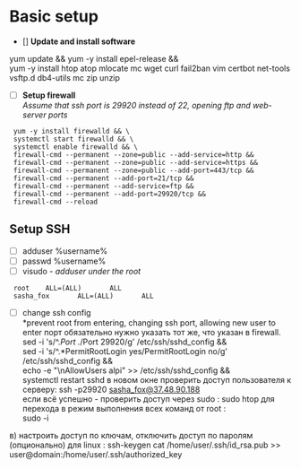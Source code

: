 Basic setup
========================
+ [] **Update and install software**

yum update && yum -y install epel-release && \
yum -y install htop atop mlocate mc wget curl fail2ban vim certbot net-tools vsftp.d db4-utils mc zip unzip

   
* [ ] **Setup firewall**  
*Assume that ssh port is 29920 instead of 22, opening ftp and web-server ports*


```
 yum -y install firewalld && \
 systemctl start firewalld && \
 systemctl enable firewalld && \
 firewall-cmd --permanent --zone=public --add-service=http &&
 firewall-cmd --permanent --zone=public --add-service=https &&
 firewall-cmd --permanent --zone=public --add-port=443/tcp &&
 firewall-cmd --permanent --add-port=21/tcp &&
 firewall-cmd --permanent --add-service=ftp &&
 firewall-cmd --permanent --add-port=29920/tcp &&
 firewall-cmd --reload
```

## **Setup SSH**
+ [ ] adduser %username%
+ [ ] passwd %username%
+ [ ] visudo - *adduser under the root*
```
 root    ALL=(ALL)       ALL
 sasha_fox       ALL=(ALL)       ALL
```
+ [ ] change ssh config  
*prevent root from entering, changing ssh port, allowing new user to enter
 порт обязательно нужно указать тот же, что указан в firewall.
 sed -i 's/^.*Port .*/Port 29920/g' /etc/ssh/sshd_config && \
 sed -i 's/^.*PermitRootLogin yes/PermitRootLogin no/g' /etc/ssh/sshd_config && \
 echo -e "\nAllowUsers alpi" >> /etc/ssh/sshd_config && \
 systemctl restart sshd
 в новом окне проверить доступ пользователя к серверу:
 ssh -p29920 sasha_fox@37.48.90.188  
 если всё успешно - проверить доступ через sudo :
 sudo htop
 для перехода в режим выполнения всех команд от root :  
 sudo -i
 
  
 в) настроить доступ по ключам, отключить доступ по паролям (опционально)
 для linux :
 ssh-keygen
 cat /home/user/.ssh/id_rsa.pub >> user@domain:/home/user/.ssh/authorized_key
 
